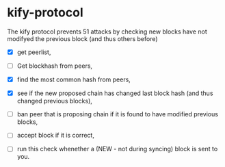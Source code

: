 # kify-protocol
The kify protocol prevents 51 attacks by checking new blocks have not modifyed the previous block (and thus others before)


- [x] get peerlist,
- [ ] Get blockhash from peers,
- [x] find the most common hash from peers,
- [x] see if the new proposed chain has changed last block hash (and thus changed previous blocks),
- [ ] ban peer that is proposing chain if it is found to have modified previous blocks,
- [ ] accept block if it is correct,
- [ ] run this check whenether a (NEW - not during syncing) block is sent to you.


